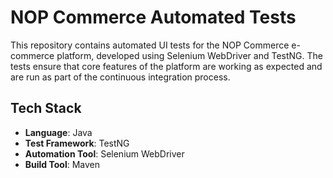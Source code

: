 # NOP Commerce Automated Tests

This repository contains automated UI tests for the NOP Commerce e-commerce platform, developed using Selenium WebDriver and TestNG. The tests ensure that core features of the platform are working as expected and are run as part of the continuous integration process.

## Tech Stack

- **Language**: Java
- **Test Framework**: TestNG
- **Automation Tool**: Selenium WebDriver
- **Build Tool**: Maven

